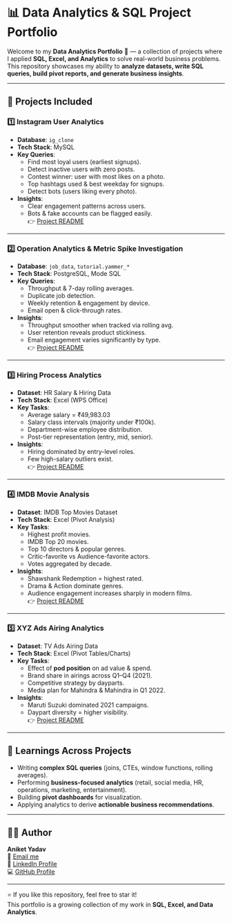 # 📊 Data Analytics & SQL Project Portfolio

Welcome to my **Data Analytics Portfolio** 🚀 — a collection of projects where I applied **SQL, Excel, and Analytics** to solve real-world business problems.  
This repository showcases my ability to **analyze datasets, write SQL queries, build pivot reports, and generate business insights**.  

---

## 📂 Projects Included

### 1️⃣ Instagram User Analytics
- **Database**: `ig_clone`  
- **Tech Stack**: MySQL  
- **Key Queries**:
  - Find most loyal users (earliest signups).
  - Detect inactive users with zero posts.
  - Contest winner: user with most likes on a photo.
  - Top hashtags used & best weekday for signups.
  - Detect bots (users liking every photo).  
- **Insights**:
  - Clear engagement patterns across users.
  - Bots & fake accounts can be flagged easily.  
👉 [Project README](./Instagram%20User%20Analytics/README.md)

---

### 2️⃣ Operation Analytics & Metric Spike Investigation
- **Database**: `job_data`, `tutorial.yammer_*`  
- **Tech Stack**: PostgreSQL, Mode SQL  
- **Key Queries**:
  - Throughput & 7-day rolling averages.
  - Duplicate job detection.
  - Weekly retention & engagement by device.
  - Email open & click-through rates.  
- **Insights**:
  - Throughput smoother when tracked via rolling avg.
  - User retention reveals product stickiness.
  - Email engagement varies significantly by type.  
👉 [Project README](./Operation%20Analytics%20&%20/README.md)

---

### 3️⃣ Hiring Process Analytics
- **Dataset**: HR Salary & Hiring Data  
- **Tech Stack**: Excel (WPS Office)  
- **Key Tasks**:
  - Average salary = ₹49,983.03
  - Salary class intervals (majority under ₹100k).
  - Department-wise employee distribution.
  - Post-tier representation (entry, mid, senior).  
- **Insights**:
  - Hiring dominated by entry-level roles.
  - Few high-salary outliers exist.  
👉 [Project README](./Hiring%20Process%20Analytics/README.md)

---

### 4️⃣ IMDB Movie Analysis
- **Dataset**: IMDB Top Movies Dataset  
- **Tech Stack**: Excel (Pivot Analysis)  
- **Key Tasks**:
  - Highest profit movies.
  - IMDB Top 20 movies.
  - Top 10 directors & popular genres.
  - Critic-favorite vs Audience-favorite actors.
  - Votes aggregated by decade.  
- **Insights**:
  - Shawshank Redemption = highest rated.
  - Drama & Action dominate genres.
  - Audience engagement increases sharply in modern films.  
👉 [Project README](./IMDB%20Movie%20Analysis/README.md)

---

### 5️⃣ XYZ Ads Airing Analytics
- **Dataset**: TV Ads Airing Data  
- **Tech Stack**: Excel (Pivot Tables/Charts)  
- **Key Tasks**:
  - Effect of **pod position** on ad value & spend.
  - Brand share in airings across Q1–Q4 (2021).
  - Competitive strategy by dayparts.
  - Media plan for Mahindra & Mahindra in Q1 2022.  
- **Insights**:
  - Maruti Suzuki dominated 2021 campaigns.
  - Daypart diversity = higher visibility.  
👉 [Project README](./XYZ%20Ads%20Airing/README.md)

---

## 🧠 Learnings Across Projects
- Writing **complex SQL queries** (joins, CTEs, window functions, rolling averages).  
- Performing **business-focused analytics** (retail, social media, HR, operations, marketing, entertainment).  
- Building **pivot dashboards** for visualization.  
- Applying analytics to derive **actionable business recommendations**.  

---

## 👨‍💻 Author

**Aniket Yadav**  
📧 [Email me](mailto:andyyadav12@gmail.com)  
🔗 [LinkedIn Profile](https://www.linkedin.com/in/aniket-yadav-/)  
💻 [GitHub Profile](https://github.com/aniket-analytics)  

---

⭐ If you like this repository, feel free to star it!  
This portfolio is a growing collection of my work in **SQL, Excel, and Data Analytics**.
